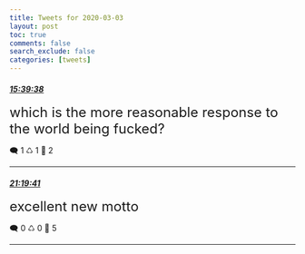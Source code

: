 ```yaml
---
title: Tweets for 2020-03-03
layout: post
toc: true
comments: false
search_exclude: false
categories: [tweets]
---
```



#### <a href = "https://twitter.com/deepfates/status/1234971725965619200">*15:39:38*</a>

<font size="5">which is the more reasonable response to the world being fucked?</font>



🗨️ 1 ♺ 1 🤍  2   

---
    
#### <a href = "https://twitter.com/deepfates/status/1235057300676554752">*21:19:41*</a>

<font size="5">excellent new motto</font>



🗨️ 0 ♺ 0 🤍  5   

---
    
            
